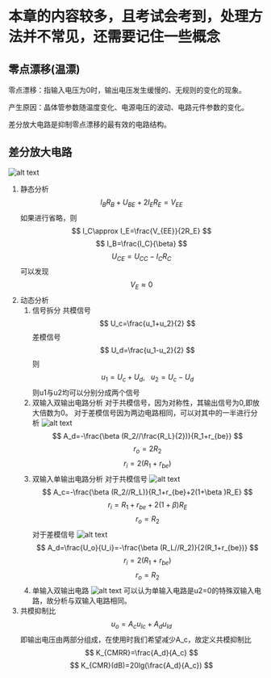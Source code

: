 # 本章的内容较多，且考试会考到，处理方法并不常见，还需要记住一些概念
## 零点漂移(温漂)
零点漂移：指输入电压为0时，输出电压发生缓慢的、无规则的变化的现象。

产生原因：晶体管参数随温度变化、电源电压的波动、电路元件参数的变化。

差分放大电路是抑制零点漂移的最有效的电路结构。
## 差分放大电路
![alt text](https://pic3.zhimg.com/v2-de6dec3d3e6da5c209d02878c1ab6256_r.jpg)
1. 静态分析
$$
I_BR_B+U_{BE}+2I_ER_E=V_{EE}
$$
如果进行省略，则
$$
I_C\approx I_E=\frac{V_{EE}}{2R_E}
$$
$$
I_B=\frac{I_C}{\beta}
$$
$$
U_{CE}=U_{CC}-I_CR_C
$$
可以发现
$$
V_E\approx 0
$$
2. 动态分析
    1. 信号拆分
    共模信号
    $$
    U_c=\frac{u_1+u_2}{2}
    $$
    差模信号
    $$
    U_d=\frac{u_1-u_2}{2}
    $$
    则
    $$
    u_1=U_c+U_d,\ \ \ u_2=U_c-U_d
    $$
    则u1与u2均可以分别分成两个信号
    2. 双输入双输出电路分析
    对于共模信号，因为对称性，其输出信号为0,即放大倍数为0。
    对于差模信号因为两边电路相同，可以对其中的一半进行分析
    ![alt text](../图片/双输入双输出差分放大.png)
    $$
    A_d=-\frac{\beta (R_2//\frac{R_L}{2})}{R_1+r_{be}}
    $$
    $$
    r_o=2R_2
    $$
    $$
    r_i=2(R_1+r_{be})
    $$
    3. 双输入单输出电路分析
    对于共模信号
    ![alt text](../图片/双输入单输出差分放大共模.png)
    $$
    A_c=-\frac{\beta (R_2//R_L)}{R_1+r_{be}+2(1+\beta )R_E}
    $$
    $$
    r_i=R_1+r_{be}+2(1+\beta )R_E
    $$
    $$
    r_o=R_2
    $$
    对于差模信号
    ![alt text](../图片/双输入单输出差分放大.png)
    $$
    A_d=\frac{U_o}{U_i}=-\frac{\beta (R_L//R_2)}{2(R_1+r_{be})}
    $$
    $$
    r_i=2(R_1+r_{be})
    $$
    $$
    r_o=R_2
    $$
    4. 单输入双输出电路
    ![alt text](https://i-blog.csdnimg.cn/blog_migrate/1959b3ed8174a58c6127f2148779a73e.png)
    可以认为单输入电路是u2=0的特殊双输入电路，故分析与双输入电路相同。
3. 共模抑制比
$$
u_o=A_cu_{Ic}+A_du_{Id}
$$
即输出电压由两部分组成，在使用时我们希望减少A_c，故定义共模抑制比
$$
K_{CMRR}=\frac{A_d}{A_c}
$$
$$
K_{CMR}(dB)=20lg(\frac{A_d}{A_c})
$$